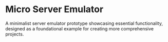 # Micro Server Emulator
A minimalist server emulator prototype showcasing essential functionality, designed as a foundational example for creating more comprehensive projects.
